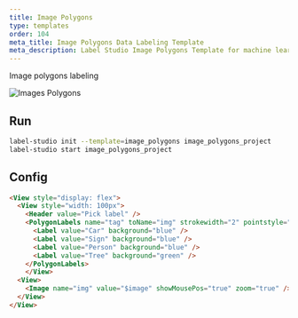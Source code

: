 ```yaml
---
title: Image Polygons
type: templates
order: 104
meta_title: Image Polygons Data Labeling Template
meta_description: Label Studio Image Polygons Template for machine learning and data science data labeling projects.
---
```


Image polygons labeling

<img src="/images/screens/image_polygons.png" class="img-template-example" title="Images Polygons" />

## Run

```bash
label-studio init --template=image_polygons image_polygons_project
label-studio start image_polygons_project 
```

## Config 

```html
<View style="display: flex">
  <View style="width: 100px">
    <Header value="Pick label" />
    <PolygonLabels name="tag" toName="img" strokewidth="2" pointstyle="circle" pointsize="small" showInline="false">
      <Label value="Car" background="blue" />
      <Label value="Sign" background="blue" />
      <Label value="Person" background="blue" />
      <Label value="Tree" background="green" />
    </PolygonLabels>
    </View>
  <View>
    <Image name="img" value="$image" showMousePos="true" zoom="true" />
  </View>
</View>
```
